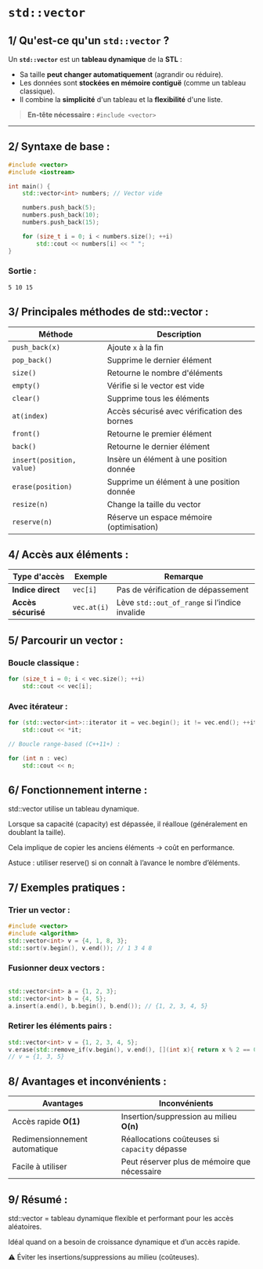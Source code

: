 # `std::vector`

## 1/ Qu'est-ce qu'un `std::vector` ?

Un **`std::vector`** est un **tableau dynamique** de la **STL** :  
- Sa taille **peut changer automatiquement** (agrandir ou réduire).  
- Les données sont **stockées en mémoire contiguë** (comme un tableau classique).  
- Il combine la **simplicité** d'un tableau et la **flexibilité** d'une liste.  

> **En-tête nécessaire :** `#include <vector>`

---

## 2/ Syntaxe de base :
```cpp
#include <vector>
#include <iostream>

int main() {
    std::vector<int> numbers; // Vector vide

    numbers.push_back(5);
    numbers.push_back(10);
    numbers.push_back(15);

    for (size_t i = 0; i < numbers.size(); ++i)
        std::cout << numbers[i] << " ";
}
```

### Sortie :

```bash
5 10 15
```

## 3/ Principales méthodes de std::vector :

| Méthode                  | Description                                  |
|--------------------------|----------------------------------------------|
| `push_back(x)`           | Ajoute `x` à la fin                          |
| `pop_back()`             | Supprime le dernier élément                  |
| `size()`                 | Retourne le nombre d'éléments                |
| `empty()`                | Vérifie si le vector est vide                |
| `clear()`                | Supprime tous les éléments                   |
| `at(index)`              | Accès sécurisé avec vérification des bornes  |
| `front()`                | Retourne le premier élément                  |
| `back()`                 | Retourne le dernier élément                  |
| `insert(position, value)`| Insère un élément à une position donnée      |
| `erase(position)`        | Supprime un élément à une position donnée    |
| `resize(n)`              | Change la taille du vector                   |
| `reserve(n)`             | Réserve un espace mémoire (optimisation)     |


## 4/ Accès aux éléments :

| Type d'accès      | Exemple      | Remarque                                     |
|-------------------|-------------|---------------------------------------------|
| **Indice direct** | `vec[i]`    | Pas de vérification de dépassement          |
| **Accès sécurisé**| `vec.at(i)` | Lève `std::out_of_range` si l’indice invalide |

## 5/ Parcourir un vector :

### Boucle classique :

```cpp
for (size_t i = 0; i < vec.size(); ++i)
    std::cout << vec[i];
```

### Avec itérateur :

```cpp
for (std::vector<int>::iterator it = vec.begin(); it != vec.end(); ++it)
    std::cout << *it;

// Boucle range-based (C++11+) :

for (int n : vec)
    std::cout << n;
```

## 6/ Fonctionnement interne :

std::vector utilise un tableau dynamique.

Lorsque sa capacité (capacity) est dépassée, il réalloue (généralement en doublant la taille).

Cela implique de copier les anciens éléments → coût en performance.

Astuce : utiliser reserve() si on connaît à l’avance le nombre d’éléments.

## 7/ Exemples pratiques :

### Trier un vector :

```cpp
#include <vector>
#include <algorithm>
std::vector<int> v = {4, 1, 8, 3};
std::sort(v.begin(), v.end()); // 1 3 4 8
```

### Fusionner deux vectors :

```cpp

std::vector<int> a = {1, 2, 3};
std::vector<int> b = {4, 5};
a.insert(a.end(), b.begin(), b.end()); // {1, 2, 3, 4, 5}
```

### Retirer les éléments pairs :

```cpp
std::vector<int> v = {1, 2, 3, 4, 5};
v.erase(std::remove_if(v.begin(), v.end(), [](int x){ return x % 2 == 0; }), v.end());
// v = {1, 3, 5}
```

## 8/ Avantages et inconvénients :

| Avantages                    | Inconvénients                                  |
|-----------------------------|-----------------------------------------------|
| Accès rapide **O(1)**       | Insertion/suppression au milieu **O(n)**      |
| Redimensionnement automatique | Réallocations coûteuses si `capacity` dépasse |
| Facile à utiliser           | Peut réserver plus de mémoire que nécessaire  |

## 9/ Résumé :

std::vector = tableau dynamique flexible et performant pour les accès aléatoires.

Idéal quand on a besoin de croissance dynamique et d’un accès rapide.

⚠️ Éviter les insertions/suppressions au milieu (coûteuses).